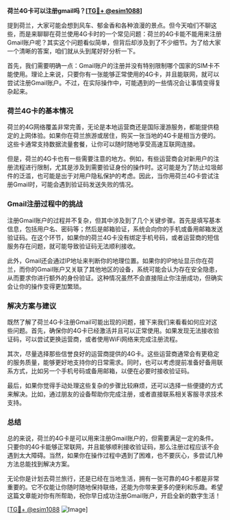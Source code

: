 **荷兰4G卡可以注册gmail吗？[[TG💪+ @esim1088](https://t.me/s/esim1088)]**

提到荷兰，大家可能会想到风车、郁金香和各种浪漫的景点。但今天咱们不聊这些，而是来聊聊在荷兰使用4G卡时的一个常见问题：荷兰的4G卡能不能用来注册Gmail账户呢？其实这个问题看似简单，但背后却涉及到了不少细节。为了给大家一个清晰的答案，咱们就从头到尾好好分析一下。

首先，我们需要明确一点：Gmail账户的注册并没有特别限制哪个国家的SIM卡不能使用。理论上来说，只要你有一张能够正常使用的4G卡，并且能联网，就可以尝试注册Gmail账户。不过，在实际操作中，可能遇到的一些情况会让事情变得复杂起来。

### 荷兰4G卡的基本情况

荷兰的4G网络覆盖非常完善，无论是本地运营商还是国际漫游服务，都能提供稳定的上网体验。如果你在荷兰旅游或居住，购买一张当地的4G卡是相当方便的。这些卡通常支持数据流量套餐，让你可以随时随地享受高速互联网连接。

但是，荷兰的4G卡也有一些需要注意的地方。例如，有些运营商会对新用户的注册流程进行限制，尤其是涉及到需要验证身份的操作时。这可能是为了防止垃圾邮件的泛滥，也可能是出于对用户隐私保护的考虑。因此，当你用荷兰4G卡尝试注册Gmail时，可能会遇到验证码发送失败的情况。

### Gmail注册过程中的挑战

注册Gmail账户的过程并不复杂，但其中涉及到了几个关键步骤。首先是填写基本信息，包括用户名、密码等；然后是邮箱验证，系统会向你的手机或备用邮箱发送验证码。在这个环节，如果你的荷兰4G卡没有绑定手机号码，或者运营商的短信服务存在问题，就可能导致验证码无法顺利接收。

此外，Gmail还会通过IP地址来判断你的地理位置。如果你的IP地址显示你在荷兰，而你的Gmail账户又关联了其他地区的设备，系统可能会认为存在安全隐患，从而要求你进行额外的身份验证。这种情况虽然不会直接阻止你注册成功，但确实会让你的操作变得更加繁琐。

### 解决方案与建议

既然了解了荷兰4G卡注册Gmail可能出现的问题，接下来我们来看看如何应对这些问题。首先，确保你的4G卡已经激活并且可以正常使用。如果发现无法接收验证码，可以尝试更换运营商，或者使用WiFi网络来完成注册流程。

其次，尽量选择那些信誉良好的运营商提供的4G卡。这些运营商通常会有更稳定的服务质量，能够更好地支持你的日常需求。同时，也可以考虑提前准备好备用联系方式，比如另一个手机号码或备用邮箱，以便在必要时接收验证码。

最后，如果你觉得手动处理这些复杂的步骤比较麻烦，还可以选择一些便捷的方式来解决。比如，通过朋友的设备帮助你完成注册，或者直接联系相关客服寻求技术支持。

### 总结

总的来说，荷兰的4G卡是可以用来注册Gmail账户的，但需要满足一定的条件。只要你的4G卡能够正常联网，并且能够顺利接收验证码，那么注册过程应该不会遇到太大障碍。当然，如果你在操作过程中遇到了困难，也不要灰心，多尝试几种方法总能找到解决方案。

无论你是计划去荷兰旅行，还是已经在当地生活，拥有一张可靠的4G卡都是非常重要的。它不仅能让你随时随地保持联络，还能为你带来更多的便利和乐趣。希望这篇文章能对你有所帮助，祝你早日成功注册Gmail账户，开启全新的数字生活！

[[TG💪+ @esim1088](https://t.me/s/esim1088) ![Image](https://i.postimg.cc/4NQfJmqS/Snipaste-2025-05-13-00-14-12.png)]